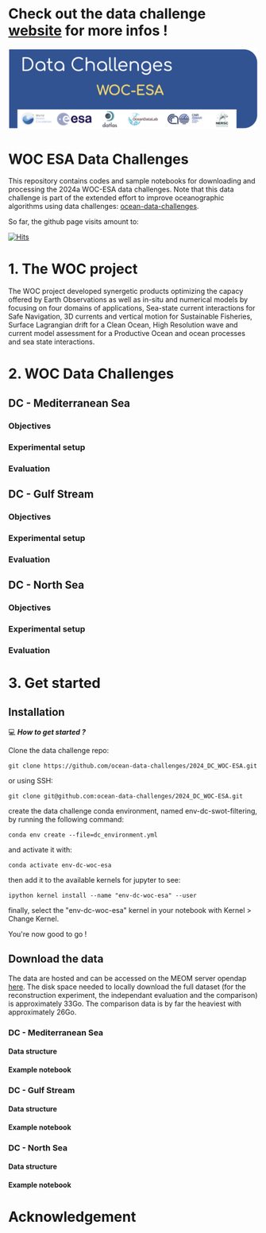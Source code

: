 
  # Check out the data challenge [website](https://2023a-ssh-mapping-ose.readthedocs.io) for more infos !

<p align="center">
  <img src="figures/dc_2024a_WOC-ESA_banner.jpg" alt="Alt Text" width="900"/>
</p>

# WOC ESA Data Challenges

This repository contains codes and sample notebooks for downloading and processing the 2024a WOC-ESA data challenges.
Note that this data challenge is part of the extended effort to improve oceanographic algorithms using data challenges: [ocean-data-challenges](https://ocean-data-challenges.github.io/index.html).

So far, the github page visits amount to: 

[![Hits](https://hits.seeyoufarm.com/api/count/incr/badge.svg?url=https%3A%2F%2Fgithub.com%2Focean-data-challenges%2F2024_DC_WOC-ESA&count_bg=%2379C83D&title_bg=%23555555&icon=&icon_color=%23E7E7E7&title=PAGE+VIEWS&edge_flat=false)](https://github.com/ocean-data-challenges/2024_DC_WOC-ESA)



# 1. The WOC project 

The WOC project developed synergetic products optimizing the capacy offered by Earth Observations as well as in-situ and numerical models by focusing on four domains of applications, Sea-state current interactions for Safe Navigation, 3D currents and vertical motion for Sustainable Fisheries, Surface Lagrangian drift for a Clean Ocean, High Resolution wave and current model assessment for a Productive Ocean and ocean processes and sea state interactions.

# 2. WOC Data Challenges
 

## DC - Mediterranean Sea


### Objectives
 

### Experimental setup


### Evaluation


## DC - Gulf Stream


### Objectives
 

### Experimental setup


### Evaluation


## DC - North Sea


### Objectives
 

### Experimental setup


### Evaluation
 

  

# 3. Get started


## Installation
:computer: _**How to get started ?**_

Clone the data challenge repo: 
```
git clone https://github.com/ocean-data-challenges/2024_DC_WOC-ESA.git
```
or using SSH: 
```
git clone git@github.com:ocean-data-challenges/2024_DC_WOC-ESA.git
```

create the data challenge conda environment, named env-dc-swot-filtering, by running the following command:
```
conda env create --file=dc_environment.yml 
```
and activate it with:

```
conda activate env-dc-woc-esa
```
then add it to the available kernels for jupyter to see: 
```
ipython kernel install --name "env-dc-woc-esa" --user
```
finally, select the "env-dc-woc-esa" kernel in your notebook with Kernel > Change Kernel.

You're now good to go ! 


## Download the data

The data are hosted and can be accessed on the MEOM server opendap [here](https://ige-meom-opendap.univ-grenoble-alpes.fr/thredds/catalog/meomopendap/extract/MEOM/OCEAN_DATA_CHALLENGES/2023a_SSH_mapping_OSE/catalog.html). The disk space needed to locally download the full dataset (for the reconstruction experiment, the independant evaluation and the comparison) is approximately 33Go. The comparison data is by far the heaviest with approximately 26Go. 




### DC - Mediterranean Sea

#### Data structure

#### Example notebook

  
### DC - Gulf Stream
 
#### Data structure

#### Example notebook


###  DC - North Sea

#### Data structure

#### Example notebook

  
  

# Acknowledgement

